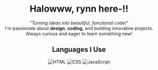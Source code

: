 <div align="center">
  <h1>Halowww, rynn here-!!</h1>
  
  <p>
    <em>"Turning ideas into beautiful, functional code!"</em><br>
    I'm passionate about <strong>design</strong>, <strong>coding</strong>, and building innovative projects. 
    Always curious and eager to learn something new!
  </p>
  
  <h2>Languages I Use</h2>
  
  <p>
    <img src="https://img.shields.io/badge/HTML5-E34F26?style=for-the-badge&logo=html5&logoColor=white" alt="HTML">
    <img src="https://img.shields.io/badge/CSS3-1572B6?style=for-the-badge&logo=css3&logoColor=white" alt="CSS">
    <img src="https://img.shields.io/badge/JavaScript-F7DF1E?style=for-the-badge&logo=javascript&logoColor=black" alt="JavaScript">
  </p>
</div>
